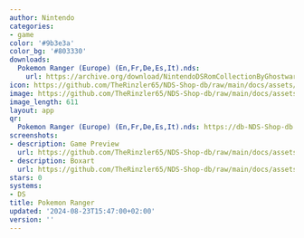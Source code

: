 ```yaml
---
author: Nintendo
categories:
- game
color: '#9b3e3a'
color_bg: '#803330'
downloads:
  Pokemon Ranger (Europe) (En,Fr,De,Es,It).nds:
    url: https://archive.org/download/NintendoDSRomCollectionByGhostware/Pokemon%20Ranger%20%28Europe%29%20%28En%2CFr%2CDe%2CEs%2CIt%29.nds
icon: https://github.com/TheRinzler65/NDS-Shop-db/raw/main/docs/assets/images/icons/pokemonranger.png
image: https://github.com/TheRinzler65/NDS-Shop-db/raw/main/docs/assets/images/icons/pokemonranger.png
image_length: 611
layout: app
qr:
  Pokemon Ranger (Europe) (En,Fr,De,Es,It).nds: https://db-NDS-Shop-db.netlify.app/assets/images/qr/pokemon-ranger-europe-enfrdeesit-nds.png
screenshots:
- description: Game Preview
  url: https://github.com/TheRinzler65/NDS-Shop-db/raw/main/docs/assets/images/screenshots/pokemonranger/pokemonranger.png
- description: Boxart
  url: https://github.com/TheRinzler65/NDS-Shop-db/raw/main/docs/assets/images/boxart/Pokemon%20Ranger%20(Europe)%20(En%2CFr%2CDe%2CEs%2CIt).png
stars: 0
systems:
- DS
title: Pokemon Ranger
updated: '2024-08-23T15:47:00+02:00'
version: ''
---
```

